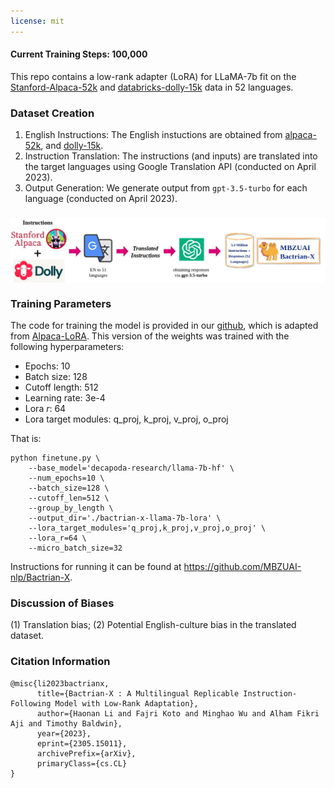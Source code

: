 ```yaml
---
license: mit
---
```


#### Current Training Steps: 100,000


This repo contains a low-rank adapter (LoRA) for LLaMA-7b 
fit on the [Stanford-Alpaca-52k](https://github.com/tatsu-lab/stanford_alpaca)
and [databricks-dolly-15k](https://github.com/databrickslabs/dolly/tree/master/data) data in 52 languages.

### Dataset Creation

1. English Instructions: The English instuctions are obtained from [alpaca-52k](https://github.com/tatsu-lab/stanford_alpaca), and [dolly-15k](https://github.com/databrickslabs/dolly/tree/master/data).
2. Instruction Translation: The instructions (and inputs) are translated into the target languages using Google Translation API (conducted on April 2023).
3. Output Generation: We generate output from `gpt-3.5-turbo` for each language (conducted on April 2023).

<h3 align="center">
<img src="https://raw.githubusercontent.com/fajri91/eval_picts/master/BactrianX_dataset.jpg" width="950" align="center">
</h3>

### Training Parameters

The code for training the model is provided in our [github](https://github.com/mbzuai-nlp/Bactrian-X), which is adapted from [Alpaca-LoRA](https://github.com/tloen/alpaca-lora).
This version of the weights was trained with the following hyperparameters:


- Epochs: 10
- Batch size: 128
- Cutoff length: 512
- Learning rate: 3e-4
- Lora _r_: 64
- Lora target modules: q_proj, k_proj, v_proj, o_proj


That is:

```
python finetune.py \
    --base_model='decapoda-research/llama-7b-hf' \
    --num_epochs=10 \
    --batch_size=128 \
    --cutoff_len=512 \
    --group_by_length \
    --output_dir='./bactrian-x-llama-7b-lora' \
    --lora_target_modules='q_proj,k_proj,v_proj,o_proj' \
    --lora_r=64 \
    --micro_batch_size=32
```

Instructions for running it can be found at https://github.com/MBZUAI-nlp/Bactrian-X.

### Discussion of Biases

(1) Translation bias; (2) Potential English-culture bias in the translated dataset.


### Citation Information

```
@misc{li2023bactrianx,
      title={Bactrian-X : A Multilingual Replicable Instruction-Following Model with Low-Rank Adaptation}, 
      author={Haonan Li and Fajri Koto and Minghao Wu and Alham Fikri Aji and Timothy Baldwin},
      year={2023},
      eprint={2305.15011},
      archivePrefix={arXiv},
      primaryClass={cs.CL}
}
```
